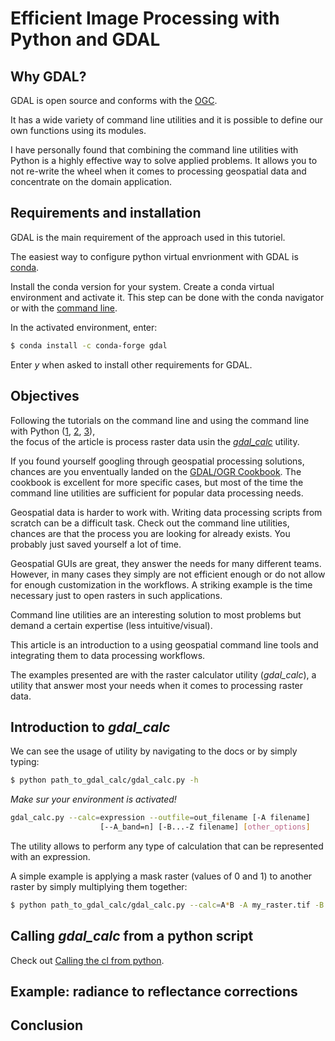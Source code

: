 # Efficient Image Processing with Python and GDAL


## Why GDAL?

GDAL is open source and conforms with the [OGC](http://www.opengeospatial.org/).

It has a wide variety of command line utilities and it is possible to define our own functions using its modules.

I have personally found that combining the command line utilities with Python is a highly effective way to solve applied problems.
It allows you to not re-write the wheel when it comes to processing geospatial data and concentrate on the domain application.

## Requirements and installation

GDAL is the main requirement of the approach used in this tutoriel.

The easiest way to configure python virtual envrionment with GDAL is [conda](https://conda.io/en/latest/).

Install the conda version for your system. Create a conda virtual environment and activate it. 
This step can be done with the conda navigator or with the [command line](https://docs.conda.io/projects/conda/en/latest/user-guide/tasks/manage-environments.html).

In the activated environment, enter:

```bash
$ conda install -c conda-forge gdal 
```

Enter *y* when asked to install other requirements for GDAL. 

## Objectives

Following the tutorials on the command line and using the command line with Python 
([1](), [2](), [3]()),  
the focus of the article is process raster data usin the [*gdal_calc*](https://www.gdal.org/gdal_calc.html) utility.

If you found yourself googling through geospatial processing solutions, chances are you enventually landed on the 
[GDAL/OGR Cookbook](https://pcjericks.github.io/py-gdalogr-cookbook/). The cookbook is excellent for more specific cases,
but most of the time the command line utilities are sufficient for popular data processing needs.

Geospatial data is harder to work with. Writing data processing scripts from scratch can be a difficult task.
Check out the command line utilities, chances are that the process you are looking for already exists. 
You probably just saved yourself a lot of time.

Geospatial GUIs are great, they answer the needs for many different teams. 
However, in many cases they simply are not efficient enough or do not allow for enough customization in the workflows.
A striking example is the time necessary just to open rasters in such applications.

Command line utilities are an interesting solution to most problems but demand a certain expertise (less intuitive/visual).

This article is an introduction to a using geospatial command line tools and integrating them to data processing workflows.

The examples presented are with the raster calculator utility (*gdal_calc*), a utility that answer most your needs when it comes to processing raster data.

## Introduction to *gdal_calc*

We can see the usage of utility by navigating to the docs or by simply typing: 

```bash
$ python path_to_gdal_calc/gdal_calc.py -h
```
*Make sur your environment is activated!*

```bash
gdal_calc.py --calc=expression --outfile=out_filename [-A filename]
                    [--A_band=n] [-B...-Z filename] [other_options]
```

The utility allows to perform any type of calculation that can be represented with an expression.

A simple example is applying a mask raster (values of 0 and 1) to another raster by simply multiplying them together:

```bash
$ python path_to_gdal_calc/gdal_calc.py --calc=A*B -A my_raster.tif -B my_mask.tif
```




## Calling *gdal_calc* from a python script

Check out [Calling the cl from python]().

## Example: radiance to reflectance corrections

## Conclusion
